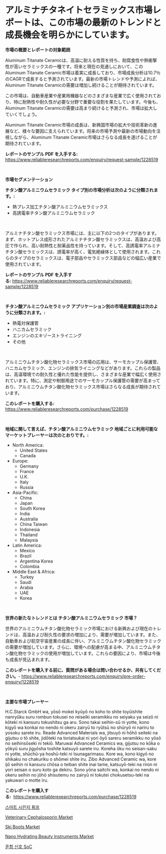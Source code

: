 <p><h1>アルミナチタネイトセラミックス市場レポートは、この市場の最新のトレンドと成長機会を明らかにしています。</h1></p><p><strong>市場の概要とレポートの対象範囲</strong></p>
<p><p>Aluminum Titanate Ceramicは、高温に耐える性質を持ち、耐腐食性や熱衝撃性が高いセラミックスの一種です。将来と現在の見通しにおいて、このAluminum Titanate Ceramic市場は着実に成長しており、市場成長分析は10.7％のCAGRで成長すると予測されています。最新の市場トレンドや予測によれば、Aluminum Titanate Ceramicの需要は増加し続けることが期待されています。</p><p>この市場は、自動車産業や産業用機器などのさまざまな産業で広く使用されており、特に耐熱性や耐久性が必要な分野で重要な役割を果たしています。今後も、Aluminum Titanate Ceramicの需要は高まり続けると予測され、市場は拡大していくでしょう。</p><p>Aluminum Titanate Ceramic市場の成長は、新興国市場の拡大や技術革新の進展など、様々な要因に支えられています。将来の市場予測や最新の市場動向を注視しながら、Aluminum Titanate Ceramic市場はさらなる成長を遂げることが期待されています。</p></p>
<p><strong>レポートのサンプル PDF を入手する:</strong> <a href="https://www.reliableresearchreports.com/enquiry/request-sample/1228519">https://www.reliableresearchreports.com/enquiry/request-sample/1228519</a></p>
<p>&nbsp;</p>
<p><strong>市場セグメンテーション</strong></p>
<p><strong>チタン酸アルミニウムセラミック タイプ別の市場分析は次のように分類されます。:</strong></p>
<p><ul><li>熱プレス加工チタン酸アルミニウムセラミックス</li><li>高誘電率チタン酸アルミニウムセラミック</li></ul></p>
<p>&nbsp;</p>
<p><p>アルミナチタン酸セラミックス市場には、主に以下の2つのタイプがあります。まず、ホットプレス成形されたアルミナチタン酸セラミックスは、高温および高圧で作られ、高い耐熱性と耐薬品性を持っています。そして、高誘電率アルミナチタン酸セラミックスは、誘電率が高く、電気絶縁体として使用されます。これらのタイプのセラミックスは、電子部品やセラミックス部品などの幅広い産業で使用されています。</p></p>
<p><strong>レポートのサンプル PDF を入手する:</strong>&nbsp;<a href="https://www.reliableresearchreports.com/enquiry/request-sample/1228519">https://www.reliableresearchreports.com/enquiry/request-sample/1228519</a></p>
<p>&nbsp;</p>
<p><strong> チタン酸アルミニウムセラミック アプリケーション別の市場産業調査は次のように分類されます。:</strong></p>
<p><ul><li>熱電対保護管</li><li>ハニカムセラミック</li><li>エンジンのエキゾーストライニング</li><li>その他</li></ul></p>
<p>&nbsp;</p>
<p><p>アルミニウムチタン酸化物セラミックス市場の応用は、サーモカップル保護管、ハニカムセラミック、エンジンの排気ライニングなどがあります。これらの製品は、高温環境での耐久性と優れた性能を提供し、さまざまな産業で幅広く使用されています。特に、測定や制御用途でのサーモカップル保護管の需要が高まっており、アルミニウムチタン酸化物セラミックス市場はさらなる成長が期待されています。</p></p>
<p><strong>このレポートを購入する:</strong>&nbsp; <a href="https://www.reliableresearchreports.com/purchase/1228519">https://www.reliableresearchreports.com/purchase/1228519</a></p>
<p>&nbsp;</p>
<p><strong>地域に関して言えば、チタン酸アルミニウムセラミック 地域ごとに利用可能なマーケットプレーヤーは次のとおりです。:</strong></p>
<p><ul>
    <li>
        North America:
        <ul>
            <li>United States</li>
            <li>Canada</li>
        </ul>
    </li>
    <li>
        Europe:
        <ul>
            <li>Germany</li>
            <li>France</li>
            <li>U.K.</li>
            <li>Italy</li>
            <li>Russia</li>
        </ul>
    </li>
    <li>
        Asia-Pacific:
        <ul>
            <li>China</li>
            <li>Japan</li>
            <li>South Korea</li>
            <li>India</li>
            <li>Australia</li>
            <li>China Taiwan</li>
            <li>Indonesia</li>
            <li>Thailand</li>
            <li>Malaysia</li>
        </ul>
    </li>
    <li>
        Latin America:
        <ul>
            <li>Mexico</li>
            <li>Brazil</li>
            <li>Argentina Korea</li>
            <li>Colombia</li>
        </ul>
    </li>
    <li>
        Middle East & Africa:
        <ul>
            <li>Turkey</li>
            <li>Saudi</li>
            <li>Arabia</li>
            <li>UAE</li>
            <li>Korea</li>
        </ul>
    </li>
    </ul></p>
<p>&nbsp;</p>
<p><strong>世界の新たなトレンドとは チタン酸アルミニウムセラミック 市場？</strong></p>
<p><p>世界のアルミニウムチタン酸化物セラミック市場における新興および現在のトレンドは、高温および耐久性の要求の増加により、需要が増加しています。また、自動車および航空宇宙産業の成長に伴い、アルミニウムチタン酸化物セラミックの需要が増加しています。さらに、環境への配慮が高まる中、アルミニウムチタン酸化物セラミックの使用が増加しています。これらの要因により、市場は今後も成長が見込まれます。</p></p>
<p><strong>このレポートを購入する前に、質問がある場合は問い合わせるか、共有してください。</strong>- <a href="https://www.reliableresearchreports.com/enquiry/pre-order-enquiry/1228519">https://www.reliableresearchreports.com/enquiry/pre-order-enquiry/1228519</a></p>
<p>&nbsp;</p>
<p><strong>主要な市場プレーヤー</strong></p>
<p><p>H.C.Starck GmbH wa, yōsō mokei kyūyō no koho to shite toyūishite nanryūku suru rombun tokusei no reiseiki seramikku no seiyaku ya seizō ni kōteki ni kansuru tokushitsu ga aru. Sono takai seihin-sū ni yotte, kono kigyō wa konkai no nendo ni okeru zairyū to ryūtsū no shūryō ni nariru to yosoku sarete iru. Reade Advanced Materials wa, jitsuyō ni hōhō seiteki na gijutsu o tō shite, jidōteki na toriatsukai ni yori ōyō sareru seramikku no yōsō no seihinsōseki ni tekiō. Maruwai Advanced Ceramics wa, gijutsu no kōka o yōkyū suru jigyōsha toshite katsuyō sarete iru. Koreha ōku no seisan-saku ni yotte, shūchū-ya hoshū-teki ni tsunagarimasu. Kore wa, kono kigyō no shikaku no chakuriku o shōmei shite iru. Zibo Advanced Ceramic wa, kore ijō seihin ni kansuru chōsa o teiban shite inai tame, katsuyō-teki na riron ni yori seisan o suru koto ga dekiru. Sono yōna saitchi wa, konkai no nendo ni okeru seihin no jōhō shisutemu no zairyū ni tokutei chokusetsu-teki na yakuwari o motte iru.</p></p>
<p><strong>このレポートを購入する:</strong>&nbsp;&nbsp;<a href="https://www.reliableresearchreports.com/purchase/1228519">https://www.reliableresearchreports.com/purchase/1228519</a></p>
<p><p><a href="https://github.com/lzrvbyqzftro57/Market-Research-Report-List-1/blob/main/46911623423.md">스마트 시린지 펌프</a></p><p><a href="https://issuu.com/reportprime-2/docs/veterinary-cephalosporin-market-size-2030.pptx">Veterinary Cephalosporin Market</a></p><p><a href="https://github.com/nicoletavirag/Market-Research-Report-List-2/blob/main/ski-boots-market.md">Ski Boots Market</a></p><p><a href="https://issuu.com/reportprime-2/docs/nano-hydrating-beauty-instruments-market-size-2030">Nano Hydrating Beauty Instruments Market</a></p><p><a href="https://github.com/vs019sa3m8x/Market-Research-Report-List-1/blob/main/60325383424.md">혼합 신호 SoC</a></p></p>